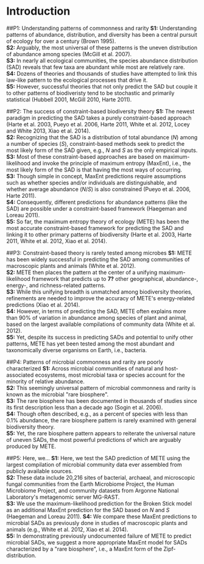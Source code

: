 # Introduction

##P1: Understanding patterns of commonness and rarity
**S1:** Understanding patterns of abundance, distribution, and diversity has been a central pursuit of ecology for over a century (Brown 1995).  
**S2:** Arguably, the most universal of these patterns is the uneven distribution of abundance among species (McGill et al. 2007).  
**S3:** In nearly all ecological communities, the species abundance distribution (SAD) reveals that few taxa are abundant while most are relatively rare.  
**S4:** Dozens of theories and thousands of studies have attempted to link this law-like pattern to the ecological processes that drive it.  
**S5:** However, successful theories that not only predict the SAD but couple it to other patterns of biodiveristy tend to be stochastic and primarily statistical (Hubbell 2001, McGill 2010, Harte 2011).

##P2: The success of constraint-based biodiversity theory
**S1:** The newest paradigm in predicting the SAD  takes a purely constraint-based approach (Harte et al. 2003, Pueyo et al. 2006, Harte 2011, White et al. 2012, Locey and White 2013, Xiao et al. 2014).  
**S2:** Recognizing that the SAD is a distribution of total abundance (*N*) among a number of species (*S*), constraint-based methods seek to predict the most likely form of the SAD given, e.g., *N* and *S* as the only empirical inputs.  
**S3:** Most of these constraint-based approaches are based on maximum-likelihood and invoke the principle of maximum entropy (MaxEnt), i.e., the most likely form of the SAD is that having the most ways of occurring.  
**S3:** Though simple in concept, MaxEnt predictions require assumptions such as whether species and/or individuals are distinguishable, and whether average abundance (*N*/*S*) is also constrained (Pueyo et al. 2006, Harte 2011).  
**S4:** Consequently, different predictions for abundance patterns (like the SAD) are possible under a constraint-based framework (Haegeman and Loreau 2011).  
**S5:** So far, the maximum entropy theory of ecology (METE) has been the most accurate constraint-based framework for predicting the SAD and linking it to other primary patterns of biodiversity (Harte et al. 2003, Harte 2011, White et al. 2012, Xiao et al. 2014).


##P3: Constraint-based theory is rarely tested among microbes
**S1:** METE has been widely successful in predicting the SAD among communities of macroscopic plants and animals (White et al. 2012).  
**S2:** METE then places the pattern at the center of a unifying maximum-likelihood framework that predicts up to **7?** other geographical, abundance-, energy-, and richness-related patterns.  
**S3:** While this unifying breadth is unmatched among biodiversity theories, refinements are needed to improve the accuracy of METE's energy-related predictions (Xiao et al. 2014).  
**S4:** However, in terms of predicting the SAD, METE often explains more than 90% of variation in abundance among species of plant and animal, based on the largest available compilations of community data (White et al. 2012).  
**S5:** Yet, despite its success in predicting SADs and potential to unify other patterns, METE has yet been tested among the most abundant and taxonomically diverse organisms on Earth, i.e., bacteria.

##P4: Patterns of microbial commonness and rarity are poorly characterized
**S1:** Across microbial communities of natural and host-associated ecosystems, most microbial taxa or species account for the minority of relative abundance.  
**S2:** This seemingly universal pattern of microbial commonness and rarity is known as the microbial "rare biosphere".  
**S3:** The rare biosphere has been documented in thousands of studies since its first description less than a decade ago (Sogin et al. 2006).  
**S4:** Though often described, e.g., as a percent of species with less than 0.1% abundance, the rare biosphere pattern is rarely examined with general biodiversity theory.  
**S5:** Yet, the rare biosphere pattern appears to reiterate the universal nature of uneven SADs, the most powerful predictions of which are arguably produced by METE.  

##P5: Here, we...
**S1:** Here, we test the SAD prediction of METE using the largest compilation of microbial community data ever assembled from publicly available sources.  
**S2:** These data include 20,216 sites of bacterial, archaeal, and microscopic fungal communities from the Earth Microbiome Project, the Human Microbiome Project, and community datasets from Argonne National Laboratory's metagenomic server MG-RAST.  
**S3:** We use the maximum-likelihood prediction for the Broken Stick model as an additional MaxEnt prediction for the SAD based on *N* and *S* (Haegeman and Loreau 2011).
**S4:** We compare these MaxEnt predictions to microbial SADs as previously done in studies of macroscopic plants and animals (e.g., White et al. 2012, Xiao et al. 2014).  
**S5:** In demonstrating previously undocumented failure of METE to predict microbial SADs, we suggest a more appropriate MaxEnt model for SADs characterized by a "rare biosphere", i.e., a MaxEnt form of the Zipf-distribution.

